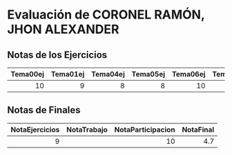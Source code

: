 # Evaluación de CORONEL RAMÓN, JHON ALEXANDER

## Notas de los Ejercicios

|   Tema00ej |   Tema01ej |   Tema04ej |   Tema05ej |   Tema06ej |   Tema08ej |
|-----------:|-----------:|-----------:|-----------:|-----------:|-----------:|
|         10 |          9 |          8 |          8 |         10 |          5 |



## Notas de Finales

|   NotaEjercicios | NotaTrabajo   |   NotaParticipacion |   NotaFinal |
|-----------------:|:--------------|--------------------:|------------:|
|                9 |               |                  10 |         4.7 |



